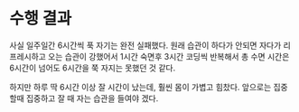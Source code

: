 # 수행 결과

사실 일주일간 6시간씩 푹 자기는 완전 실패했다.
원래 습관이 하다가 안되면 자다가 리프레시하고 오는 습관이 강했어서 1시간 숙면후 3시간 코딩씩 반복해서
총 수면 시간은 6시간이 넘어도 6시간을 쭉 자지는 못했던 것 같다.

하지만 하루 딱 6시간 이상 잘 시간이 났는데, 훨씬 몸이 가볍고 힘찼다.
앞으로는 집중할때 집중하고 잘 때 자는 습관을 들여야 겠다.
